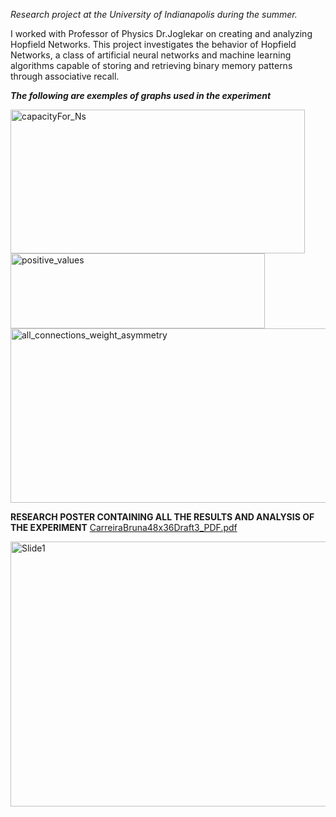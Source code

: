 *Research project at the University of Indianapolis during the summer.*

I worked with Professor of Physics Dr.Joglekar on creating and analyzing Hopfield Networks.
This project investigates the behavior of Hopfield Networks, a class of artificial neural networks and machine learning algorithms capable of storing and retrieving binary memory patterns through associative recall.  


***The following are exemples of graphs used in the experiment***  

<img width="471" height="230" alt="capacityFor_Ns" src="https://github.com/user-attachments/assets/b619b26a-4605-41fd-9aef-16953de582b8" />  <img width="407" height="120" alt="positive_values" src="https://github.com/user-attachments/assets/6463a83d-53a2-474b-a21d-960845ace9e8" />  
<img width="588" height="279" alt="all_connections_weight_asymmetry" src="https://github.com/user-attachments/assets/c1793f98-ef5a-49ae-804f-f7280162af50" />  


**RESEARCH POSTER CONTAINING ALL THE RESULTS AND ANALYSIS OF THE EXPERIMENT**
[CarreiraBruna48x36Draft3_PDF.pdf](https://github.com/user-attachments/files/22977533/CarreiraBruna48x36Draft3_PDF.pdf)  

<img width="528" height="424" alt="Slide1" src="https://github.com/user-attachments/assets/12fa1b7c-58a3-4d04-b1cd-9ff9b53a4f38" />

